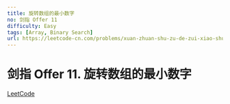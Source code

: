 ```yaml
---
title: 旋转数组的最小数字
no: 剑指 Offer 11
difficulty: Easy
tags: [Array, Binary Search]
url: https://leetcode-cn.com/problems/xuan-zhuan-shu-zu-de-zui-xiao-shu-zi-lcof/
---
```


# 剑指 Offer 11. 旋转数组的最小数字

[LeetCode](https://leetcode-cn.com/problems/xuan-zhuan-shu-zu-de-zui-xiao-shu-zi-lcof/)

